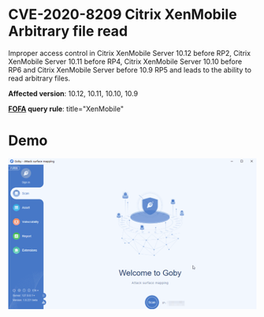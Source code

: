 # CVE-2020-8209 Citrix XenMobile Arbitrary file read

Improper access control in Citrix XenMobile Server 10.12 before RP2, Citrix XenMobile Server 10.11 before RP4, Citrix XenMobile Server 10.10 before RP6 and Citrix XenMobile Server before 10.9 RP5 and leads to the ability to read arbitrary files.

**Affected version**: 10.12, 10.11, 10.10, 10.9

**[FOFA](https://fofa.so/result?q=title%3D%22XenMobile%22&qbase64=dGl0bGU9Ilhlbk1vYmlsZSI%3D&file=&file=) query rule**: title="XenMobile"

# Demo

![](CVE-2020-8209.gif)
